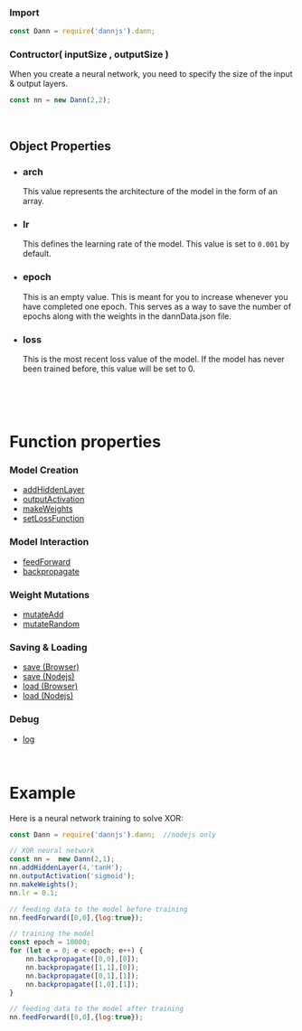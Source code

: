 ### Import
```js
const Dann = require('dannjs').dann;
```

### Contructor( inputSize , outputSize )
When you create a neural network, you need to specify the size of the input & output layers.

```js
const nn = new Dann(2,2);
```
<br/>

## Object Properties
- ### arch <br/>
    This value represents the architecture of the model in the form of an array.


- ### lr <br/>
    This defines the learning rate of the model. This value is set to `0.001` by default.

- ### epoch
    This is an empty value. This is meant for you to increase whenever you have completed one epoch. This serves as a way to save the number of epochs along with the weights in the dannData.json file.


- ### loss <br/>
    This is the most recent loss value of the model. If the model has never been trained before, this value will be set to 0.

<br/><br/><br/>



# Function properties

### Model Creation
- [addHiddenLayer](https://github.com/matiasvlevi/Dann/wiki/Dann-addHiddenLayer) <br/>
- [outputActivation](https://github.com/matiasvlevi/Dann/wiki/Dann-outputActivation) <br/>
- [makeWeights](https://github.com/matiasvlevi/Dann/wiki/Dann-makeWeights) <br/>
- [setLossFunction](https://github.com/matiasvlevi/Dann/wiki/Dann-setLossFunction)


### Model Interaction
- [feedForward](https://github.com/matiasvlevi/Dann/wiki/Dann-feedForward)<br/>
- [backpropagate](https://github.com/matiasvlevi/Dann/wiki/Dann-backpropagate)

### Weight Mutations
- [mutateAdd](https://github.com/matiasvlevi/Dann/wiki/Dann-mutateAdd)<br/>
- [mutateRandom](https://github.com/matiasvlevi/Dann/wiki/Dann-mutateRandom)

### Saving & Loading
- [save (Browser) ](https://github.com/matiasvlevi/Dann/wiki/Dann-save-(Browser))<br/>
- [save (Nodejs)](https://github.com/matiasvlevi/Dann/wiki/Dann-save-(Node))<br/>
- [load (Browser)](https://github.com/matiasvlevi/Dann/wiki/Dann-Load-(Browser))<br/>
- [load (Nodejs)](https://github.com/matiasvlevi/Dann/wiki/Dann-Load-(Node))



### Debug
- [log](https://github.com/matiasvlevi/Dann/wiki/Dann-log)

<br/>

# Example

Here is a neural network training to solve XOR:
```js
const Dann = require('dannjs').dann;  //nodejs only

// XOR neural network
const nn =  new Dann(2,1);
nn.addHiddenLayer(4,'tanH');
nn.outputActivation('sigmoid');
nn.makeWeights();
nn.lr = 0.1;

// feeding data to the model before training
nn.feedForward([0,0],{log:true});

// training the model
const epoch = 10000;
for (let e = 0; e < epoch; e++) {
    nn.backpropagate([0,0],[0]);
    nn.backpropagate([1,1],[0]);
    nn.backpropagate([0,1],[1]);
    nn.backpropagate([1,0],[1]);
}

// feeding data to the model after training
nn.feedForward([0,0],{log:true});
```
